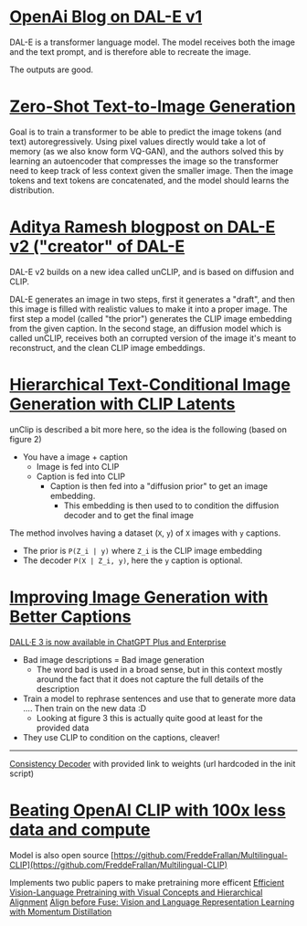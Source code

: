 # [OpenAi Blog on DAL-E v1](https://openai.com/blog/dall-e/)
DAL-E is a transformer language model. The model receives both the image and the text prompt, and is therefore able to recreate the image.

The outputs are good.

# [Zero-Shot Text-to-Image Generation](https://arxiv.org/pdf/2102.12092.pdf)
Goal is to train a transformer to be able to predict the image tokens (and text) autoregressively. Using pixel values directly would take a lot of memory (as we also know form VQ-GAN), and the authors solved this by learning an autoencoder that compresses the image so the transformer need to keep track of less context given the smaller image. Then the image tokens and text tokens are concatenated, and the model should learns the distribution.  


# [Aditya Ramesh blogpost on DAL-E v2 ("creator" of DAL-E](http://adityaramesh.com/posts/dalle2/dalle2.html)
DAL-E v2 builds on a new idea called unCLIP, and is based on diffusion and CLIP. 

DAL-E generates an image in two steps, first it generates a "draft", and then this image is filled with realistic values to make it into a proper image.
The first step a model (called "the prior") generates the CLIP image embedding from the given caption. In the second stage, an diffusion model which is called unCLIP, receives both an corrupted version of the image it's meant to reconstruct, and the clean CLIP image embeddings. 

# [Hierarchical Text-Conditional Image Generation with CLIP Latents](https://arxiv.org/pdf/2204.06125.pdf)
unClip is described a bit more here, so the idea is the following (based on figure 2)
- You have a image + caption
  - Image is fed into CLIP
  - Caption is fed into CLIP
    - Caption is then fed into a "diffusion prior" to get an image embedding. 
      - This embedding is then used to to condition the diffusion decoder and to get the final image

The method involves having a dataset (`X`, `y`) of `X` images with `y` captions. 
- The prior is `P(Z_i | y)` where `Z_i` is the CLIP image embedding
- The decoder `P(X | Z_i, y)`, here the `y` caption is optional.

# [Improving Image Generation with Better Captions](https://cdn.openai.com/papers/dall-e-3.pdf)
[DALL·E 3 is now available in ChatGPT Plus and Enterprise](https://openai.com/blog/dall-e-3-is-now-available-in-chatgpt-plus-and-enterprise)
- Bad image descriptions = Bad image generation
  - The word bad is used in a broad sense, but in this context mostly around the fact that it does not capture the full details of the description
- Train a model to rephrase sentences and use that to generate more data .... Then train on the new data :D 
  - Looking at figure 3 this is actually quite good at least for the provided data
- They use CLIP to condition on the captions, cleaver!

----

[Consistency Decoder](https://github.com/openai/consistencydecoder) with provided link to weights (url hardcoded in the init script)

# [Beating OpenAI CLIP with 100x less data and compute](https://www.unum.cloud/blog/2023-02-20-efficient-multimodality)
Model is also open source [https://github.com/FreddeFrallan/Multilingual-CLIP](https://github.com/FreddeFrallan/Multilingual-CLIP)

Implements two public papers to make pretraining more efficent
[Efficient Vision-Language Pretraining with Visual Concepts and Hierarchical Alignment](https://arxiv.org/abs/2208.13628)
[Align before Fuse: Vision and Language Representation Learning with Momentum Distillation](https://arxiv.org/abs/2107.07651)




